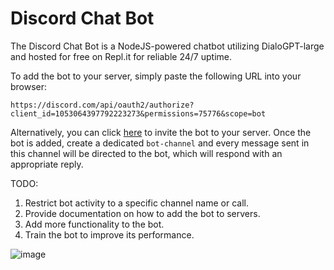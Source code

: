 # Discord Chat Bot

The Discord Chat Bot is a NodeJS-powered chatbot utilizing DialoGPT-large and hosted for free on Repl.it for reliable 24/7 uptime. 

To add the bot to your server, simply paste the following URL into your browser: 

`https://discord.com/api/oauth2/authorize?client_id=1053064397792223273&permissions=75776&scope=bot` 

Alternatively, you can click [here](https://discord.com/api/oauth2/authorize?client_id=1053064397792223273&permissions=75776&scope=bot) to invite the bot to your server. Once the bot is added, create a dedicated `bot-channel` and every message sent in this channel will be directed to the bot, which will respond with an appropriate reply.

TODO:
1. Restrict bot activity to a specific channel name or call.
2. Provide documentation on how to add the bot to servers.
3. Add more functionality to the bot.
4. Train the bot to improve its performance.

![image](https://user-images.githubusercontent.com/58054670/215863455-92f76c9e-6a51-4364-8f17-4ddb3ba2019a.png)

